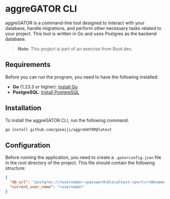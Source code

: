 # aggreGATOR CLI

aggreGATOR is a command-line tool designed to interact with your database, handle migrations, and perform other necessary tasks related to your project. This tool is written in Go and uses Postgres as the backend database.

> **Note**: This project is part of an exercise from Boot.dev.

## Requirements

Before you can run the program, you need to have the following installed:

- **Go** (1.23.3 or higher): [Install Go](https://go.dev/doc/install)
- **PostgreSQL**: [Install PostgreSQL](https://www.postgresql.org/download/)

## Installation

To install the aggreGATOR CLI, run the following command:

```bash
go install github.com/gaseiji/aggreGATOR@latest
```

## Configuration

Before running the application, you need to create a `.gatorconfig.json` file in the root directory of the project. This file should contain the following structure:

```json
{
  "db_url": "postgres://<username>:<password>@localhost:<port>/<dbname>?sslmode=disable",
  "current_user_name": "<username>"
}
